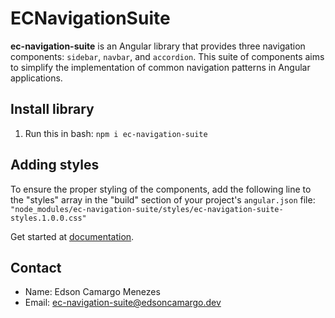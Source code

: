 # ECNavigationSuite

**ec-navigation-suite** is an Angular library that provides three navigation components: `sidebar`, `navbar`, and `accordion`. This suite of components aims to simplify the implementation of common navigation patterns in Angular applications.

## Install library

1. Run this in bash:
   `npm i ec-navigation-suite`

## Adding styles

To ensure the proper styling of the components, add the following line to the "styles" array in the "build" section of your project's `angular.json` file:
`"node_modules/ec-navigation-suite/styles/ec-navigation-suite-styles.1.0.0.css"
`

Get started at [documentation](https://ec-navigation-suite.edsoncamargo.dev).

## Contact

- Name: Edson Camargo Menezes
- Email: ec-navigation-suite@edsoncamargo.dev
